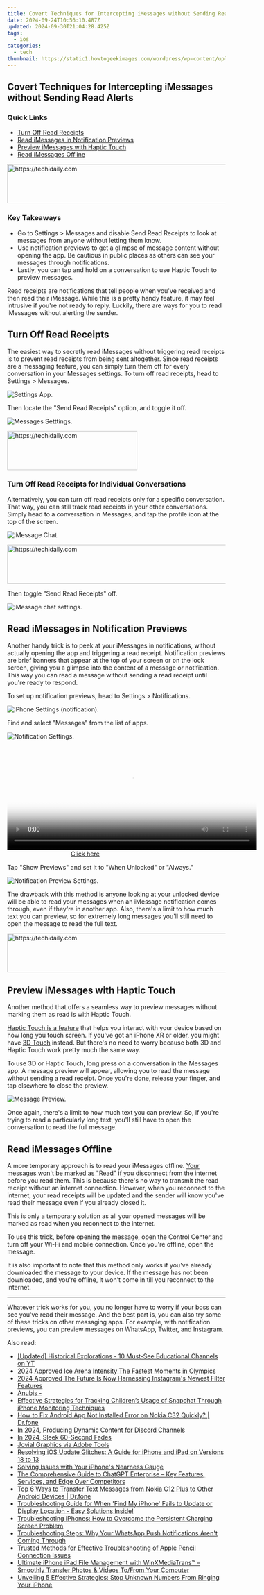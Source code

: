 ```yaml
---
title: Covert Techniques for Intercepting iMessages without Sending Read Alerts
date: 2024-09-24T10:56:10.487Z
updated: 2024-09-30T21:04:28.425Z
tags:
  - ios
categories:
  - tech
thumbnail: https://static1.howtogeekimages.com/wordpress/wp-content/uploads/2023/09/iphone-imessage-notifcation.jpg
---
```


## Covert Techniques for Intercepting iMessages without Sending Read Alerts

### Quick Links

* [Turn Off Read Receipts](https://some-approaches.techidaily.com/updated-the-ultimate-list-of-ios-tools-for-erasing-intrusive-images/)
* [Read iMessages in Notification Previews](https://youtube-help.techidaily.com/new-navigating-to-your-digital-editing-oasis-on-youtube/)
* [Preview iMessages with Haptic Touch](https://android-pokemon-go.techidaily.com/in-2024-ways-to-trade-pokemon-go-from-far-away-on-nokia-105-classic-drfone-by-drfone-virtual-android/)
* [Read iMessages Offline](https://youtube-blog.techidaily.com/ed-permanent-ousting-technique-for-the-quick-video-feature-for-2024/)

<!-- affiliate ads begin -->
<a href="https://aligracehair.sjv.io/c/5597632/2027181/19272" target="_top" id="2027181">
  <img src="//a.impactradius-go.com/display-ad/19272-2027181" border="0" alt="https://techidaily.com" width="728" height="90"/>
</a>
<img height="0" width="0" src="https://aligracehair.sjv.io/i/5597632/2027181/19272" style="position:absolute;visibility:hidden;" border="0" />
<!-- affiliate ads end -->

### Key Takeaways

* Go to Settings > Messages and disable Send Read Receipts to look at messages from anyone without letting them know.
* Use notification previews to get a glimpse of message content without opening the app. Be cautious in public places as others can see your messages through notifications.
* Lastly, you can tap and hold on a conversation to use Haptic Touch to preview messages.

 Read receipts are notifications that tell people when you've received and then read their iMessage. While this is a pretty handy feature, it may feel intrusive if you're not ready to reply. Luckily, there are ways for you to read iMessages without alerting the sender.

##  Turn Off Read Receipts

 The easiest way to secretly read iMessages without triggering read receipts is to prevent read receipts from being sent altogether. Since read receipts are a messaging feature, you can simply turn them off for every conversation in your Messages settings. To turn off read receipts, head to Settings > Messages.

![Settings App.](https://static1.howtogeekimages.com/wordpress/wp-content/uploads/2023/12/settings-app.jpg) 

 Then locate the "Send Read Receipts" option, and toggle it off.

![Messages Setttings.](https://static1.howtogeekimages.com/wordpress/wp-content/uploads/2023/12/messages-setttings.jpg) 

<!-- affiliate ads begin -->
<a href="https://aligracehair.sjv.io/c/5597632/1885943/19272" target="_top" id="1885943">
  <img src="//a.impactradius-go.com/display-ad/19272-1885943" border="0" alt="https://techidaily.com" width="300" height="90"/>
</a>
<img height="0" width="0" src="https://aligracehair.sjv.io/i/5597632/1885943/19272" style="position:absolute;visibility:hidden;" border="0" />
<!-- affiliate ads end -->

###  Turn Off Read Receipts for Individual Conversations

 Alternatively, you can turn off read receipts only for a specific conversation. That way, you can still track read receipts in your other conversations. Simply head to a conversation in Messages, and tap the profile icon at the top of the screen.

![iMessage Chat.](https://static1.howtogeekimages.com/wordpress/wp-content/uploads/2023/12/imessage-chat-1.jpg) 

<!-- affiliate ads begin -->
<a href="https://aligracehair.sjv.io/c/5597632/1884021/19272" target="_top" id="1884021">
  <img src="//a.impactradius-go.com/display-ad/19272-1884021" border="0" alt="https://techidaily.com" width="728" height="90"/>
</a>
<img height="0" width="0" src="https://aligracehair.sjv.io/i/5597632/1884021/19272" style="position:absolute;visibility:hidden;" border="0" />
<!-- affiliate ads end -->

 Then toggle "Send Read Receipts" off.

![iMessage chat settings.](https://static1.howtogeekimages.com/wordpress/wp-content/uploads/2023/12/imessage-chat-settings-1.jpg) 

##  Read iMessages in Notification Previews

 Another handy trick is to peek at your iMessages in notifications, without actually opening the app and triggering a read receipt. Notification previews are brief banners that appear at the top of your screen or on the lock screen, giving you a glimpse into the content of a message or notification. This way you can read a message without sending a read receipt until you're ready to respond.

 To set up notification previews, head to Settings > Notifications.

![iPhone Settings (notification).](https://static1.howtogeekimages.com/wordpress/wp-content/uploads/2023/12/iphone-settings-notification-1.jpg) 

 Find and select "Messages" from the list of apps.

![Notification Settings.](https://static1.howtogeekimages.com/wordpress/wp-content/uploads/2023/12/notification-settings.jpg) 

<!-- affiliate ads begin -->
<span id="1983545">
					<video width="576" height="240" style="cursor:pointer"
           poster="//a.impactradius-go.com/display-clicktoplayimage/1983545.png"
           onclick="if(!this.playClicked){this.play();this.setAttribute('controls',true);this.playClicked=true;}">
	   <source src="//a.impactradius-go.com/display-ad/22993-1983545">
	   <img src="//a.impactradius-go.com/display-clicktoplayimage/1983545.png" style="border: none; height: 100%; width: 100%; object-fit: contain">
	</video>
	<div style="width:360px;text-align:center"><a href="javascript:window.open(decodeURIComponent('https%3A%2F%2Fhomestyler.sjv.io%2Fc%2F5597632%2F1983545%2F22993'), '_blank');void(0);">Click here</a></div>
</span>
<img height="0" width="0" src="https://imp.pxf.io/i/5597632/1983545/22993" style="position:absolute;visibility:hidden;" border="0" />
<!-- affiliate ads end -->

 Tap "Show Previews" and set it to "When Unlocked" or "Always."

![Notification Preview Settings.](https://static1.howtogeekimages.com/wordpress/wp-content/uploads/2023/12/notification-preview-settings.jpg) 

 The drawback with this method is anyone looking at your unlocked device will be able to read your messages when an iMessage notification comes through, even if they're in another app. Also, there's a limit to how much text you can preview, so for extremely long messages you'll still need to open the message to read the full text.

<!-- affiliate ads begin -->
<a href="https://aligracehair.sjv.io/c/5597632/1886019/19272" target="_top" id="1886019">
  <img src="//a.impactradius-go.com/display-ad/19272-1886019" border="0" alt="https://techidaily.com" width="728" height="90"/>
</a>
<img height="0" width="0" src="https://aligracehair.sjv.io/i/5597632/1886019/19272" style="position:absolute;visibility:hidden;" border="0" />
<!-- affiliate ads end -->

##  Preview iMessages with Haptic Touch

 Another method that offers a seamless way to preview messages without marking them as read is with Haptic Touch.

[Haptic Touch is a feature](https://visual-screen-recording.techidaily.com/updated-in-2024-obs-mac-integration-step-by-step-installation-walkthrough/) that helps you interact with your device based on how long you touch screen. If you've got an iPhone XR or older, you might have [3D Touch](https://video-screen-grab.techidaily.com/2024-approved-microscreenmugger-assessment-report/) instead. But there's no need to worry because both 3D and Haptic Touch work pretty much the same way.

 To use 3D or Haptic Touch, long press on a conversation in the Messages app. A message preview will appear, allowing you to read the message without sending a read receipt. Once you're done, release your finger, and tap elsewhere to close the preview.

![Message Preview.](https://static1.howtogeekimages.com/wordpress/wp-content/uploads/2023/11/message-preview.PNG) 

 Once again, there's a limit to how much text you can preview. So, if you're trying to read a particularly long text, you'll still have to open the conversation to read the full message.

##  Read iMessages Offline

 A more temporary approach is to read your iMessages offline. [Your messages won't be marked as "Read"](https://screen-mirroring-recording.techidaily.com/updated-obs-full-screen-no-more-problem/) if you disconnect from the internet before you read them. This is because there's no way to transmit the read receipt without an internet connection. However, when you reconnect to the internet, your read receipts will be updated and the sender will know you've read their message even if you already closed it.

 This is only a temporary solution as all your opened messages will be marked as read when you reconnect to the internet.

 To use this trick, before opening the message, open the Control Center and turn off your Wi-Fi and mobile connection. Once you're offline, open the message.

 It is also important to note that this method only works if you've already downloaded the message to your device. If the message has not been downloaded, and you're offline, it won't come in till you reconnect to the internet.

---

 Whatever trick works for you, you no longer have to worry if your boss can see you've read their message. And the best part is, you can also try some of these tricks on other messaging apps. For example, with notification previews, you can preview messages on WhatsApp, Twitter, and Instagram.

<ins class="adsbygoogle"
     style="display:block"
     data-ad-format="autorelaxed"
     data-ad-client="ca-pub-7571918770474297"
     data-ad-slot="1223367746"></ins>

<ins class="adsbygoogle"
     style="display:block"
     data-ad-client="ca-pub-7571918770474297"
     data-ad-slot="8358498916"
     data-ad-format="auto"
     data-full-width-responsive="true"></ins>

<span class="atpl-alsoreadstyle">Also read:</span>
<div><ul>
<li><a href="https://facebook-record-videos.techidaily.com/updated-historical-explorations-10-must-see-educational-channels-on-yt/"><u>[Updated] Historical Explorations - 10 Must-See Educational Channels on YT</u></a></li>
<li><a href="https://some-techniques.techidaily.com/2024-approved-ice-arena-intensity-the-fastest-moments-in-olympics/"><u>2024 Approved Ice Arena Intensity The Fastest Moments in Olympics</u></a></li>
<li><a href="https://instagram-video-files.techidaily.com/2024-approved-the-future-is-now-harnessing-instagrams-newest-filter-features/"><u>2024 Approved The Future Is Now Harnessing Instagram's Newest Filter Features</u></a></li>
<li><a href="https://os-tips.techidaily.com/anubis/"><u>Anubis -</u></a></li>
<li><a href="https://os-tips.techidaily.com/effective-strategies-for-tracking-childrens-usage-of-snapchat-through-iphone-monitoring-techniques/"><u>Effective Strategies for Tracking Children’s Usage of Snapchat Through iPhone Monitoring Techniques</u></a></li>
<li><a href="https://change-location.techidaily.com/how-to-fix-android-app-not-installed-error-on-nokia-c32-quickly-drfone-by-drfone-fix-android-problems-fix-android-problems/"><u>How to Fix Android App Not Installed Error on Nokia C32 Quickly? | Dr.fone</u></a></li>
<li><a href="https://vimeo-videos.techidaily.com/in-2024-producing-dynamic-content-for-discord-channels/"><u>In 2024, Producing Dynamic Content for Discord Channels</u></a></li>
<li><a href="https://article-helps.techidaily.com/in-2024-sleek-60-second-fades/"><u>In 2024, Sleek 60-Second Fades</u></a></li>
<li><a href="https://extra-information.techidaily.com/jovial-graphics-via-adobe-tools/"><u>Jovial Graphics via Adobe Tools</u></a></li>
<li><a href="https://os-tips.techidaily.com/resolving-ios-update-glitches-a-guide-for-iphone-and-ipad-on-versions-18-to-13/"><u>Resolving iOS Update Glitches: A Guide for iPhone and iPad on Versions 18 to 13</u></a></li>
<li><a href="https://os-tips.techidaily.com/solving-issues-with-your-iphones-nearness-gauge/"><u>Solving Issues with Your iPhone's Nearness Gauge</u></a></li>
<li><a href="https://tech-haven.techidaily.com/the-comprehensive-guide-to-chatgpt-enterprise-key-features-services-and-edge-over-competitors/"><u>The Comprehensive Guide to ChatGPT Enterprise – Key Features, Services, and Edge Over Competitors</u></a></li>
<li><a href="https://android-transfer.techidaily.com/top-6-ways-to-transfer-text-messages-from-nokia-c12-plus-to-other-android-devices-drfone-by-drfone-transfer-from-android-transfer-from-android/"><u>Top 6 Ways to Transfer Text Messages from Nokia C12 Plus to Other Android Devices | Dr.fone</u></a></li>
<li><a href="https://os-tips.techidaily.com/troubleshooting-guide-for-when-find-my-iphone-fails-to-update-or-display-location-easy-solutions-inside/"><u>Troubleshooting Guide for When 'Find My iPhone' Fails to Update or Display Location - Easy Solutions Inside!</u></a></li>
<li><a href="https://os-tips.techidaily.com/troubleshooting-iphones-how-to-overcome-the-persistent-charging-screen-problem/"><u>Troubleshooting iPhones: How to Overcome the Persistent Charging Screen Problem</u></a></li>
<li><a href="https://os-tips.techidaily.com/troubleshooting-steps-why-your-whatsapp-push-notifications-arent-coming-through/"><u>Troubleshooting Steps: Why Your WhatsApp Push Notifications Aren't Coming Through</u></a></li>
<li><a href="https://os-tips.techidaily.com/trusted-methods-for-effective-troubleshooting-of-apple-pencil-connection-issues/"><u>Trusted Methods for Effective Troubleshooting of Apple Pencil Connection Issues</u></a></li>
<li><a href="https://techtrends.techidaily.com/ultimate-iphone-ipad-file-management-with-winxmediatrans-smoothly-transfer-photos-and-videos-tofrom-your-computer/"><u>Ultimate iPhone iPad File Management with WinXMediaTrans™ – Smoothly Transfer Photos & Videos To/From Your Computer</u></a></li>
<li><a href="https://os-tips.techidaily.com/unveiling-5-effective-strategies-stop-unknown-numbers-from-ringing-your-iphone/"><u>Unveiling 5 Effective Strategies: Stop Unknown Numbers From Ringing Your iPhone</u></a></li>
</ul></div>

